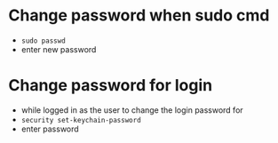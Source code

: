 # Change password when sudo cmd

- `sudo passwd`
- enter new password

# Change password for login

- while logged in as the user to change the login password for
- `security set-keychain-password`
- enter password
